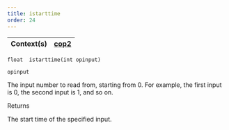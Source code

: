 ```yaml
---
title: istarttime
order: 24
---
```

| Context(s) | [cop2](../contexts/cop2.html) |
| --- | --- |

`float  istarttime(int opinput)`

`opinput`

The input number to read from, starting from 0. For example, the first input is 0, the second input is 1, and so on.

Returns

The start time of the specified input.
